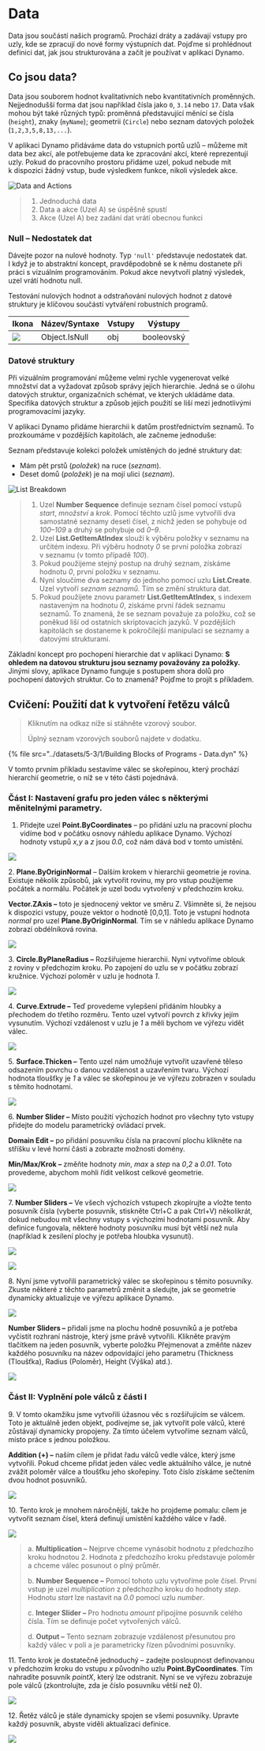 # Data

Data jsou součástí našich programů. Prochází dráty a zadávají vstupy pro uzly, kde se zpracují do nové formy výstupních dat. Pojďme si prohlédnout definici dat, jak jsou strukturována a začít je používat v aplikaci Dynamo.

## Co jsou data?

Data jsou souborem hodnot kvalitativních nebo kvantitativních proměnných. Nejjednodušší forma dat jsou například čísla jako `0`, `3.14` nebo `17`. Data však mohou být také různých typů: proměnná představující měnící se čísla (`height`), znaky (`myName`); geometrii (`Circle`) nebo seznam datových položek (`1,2,3,5,8,13,...`).

V aplikaci Dynamo přidáváme data do vstupních portů uzlů – můžeme mít data bez akcí, ale potřebujeme data ke zpracování akcí, které reprezentují uzly. Pokud do pracovního prostoru přidáme uzel, pokud nebude mít k dispozici žádný vstup, bude výsledkem funkce, nikoli výsledek akce.

![Data and Actions](<../images/5-3/1/data - what is data.jpg>)

> 1. Jednoduchá data
> 2. Data a akce (Uzel A) se úspěšně spustí
> 3. Akce (Uzel A) bez zadání dat vrátí obecnou funkci

### Null – Nedostatek dat

Dávejte pozor na nulové hodnoty. Typ `'null'` představuje nedostatek dat. I když je to abstraktní koncept, pravděpodobně se k němu dostanete při práci s vizuálním programováním. Pokud akce nevytvoří platný výsledek, uzel vrátí hodnotu null.

Testování nulových hodnot a odstraňování nulových hodnot z datové struktury je klíčovou součástí vytváření robustních programů.

| Ikona | Název/Syntaxe | Vstupy | Výstupy |
| ----------------------------------------------------- | ------------- | ------ | ------- |
| ![](<../images/5-3/1/data - object IsNull.jpg>) | Object.IsNull | obj | booleovský |

### Datové struktury

Při vizuálním programování můžeme velmi rychle vygenerovat velké množství dat a vyžadovat způsob správy jejich hierarchie. Jedná se o úlohu datových struktur, organizačních schémat, ve kterých ukládáme data. Specifika datových struktur a způsob jejich použití se liší mezi jednotlivými programovacími jazyky.

V aplikaci Dynamo přidáme hierarchii k datům prostřednictvím seznamů. To prozkoumáme v pozdějších kapitolách, ale začneme jednoduše:

Seznam představuje kolekci položek umístěných do jedné struktury dat:

* Mám pět prstů (_položek_) na ruce (_seznam_).
* Deset domů (_položek_) je na mojí ulici (_seznam_).

![List Breakdown](<../images/5-3/1/data - data structures.jpg>)

> 1. Uzel **Number Sequence** definuje seznam čísel pomocí vstupů _start_, _množství_ a _krok_. Pomocí těchto uzlů jsme vytvořili dva samostatné seznamy deseti čísel, z nichž jeden se pohybuje od _100–109_ a druhý se pohybuje od _0–9_.
> 2. Uzel **List.GetItemAtIndex** slouží k výběru položky v seznamu na určitém indexu. Při výběru hodnoty _0_ se první položka zobrazí v seznamu (v tomto případě _100_).
> 3. Pokud použijeme stejný postup na druhý seznam, získáme hodnotu _0_, první položku v seznamu.
> 4. Nyní sloučíme dva seznamy do jednoho pomocí uzlu **List.Create**. Uzel vytvoří _seznam seznamů._ Tím se změní struktura dat.
> 5. Pokud použijete znovu parametr **List.GetItemAtIndex**, s indexem nastaveným na hodnotu _0_, získáme první řádek seznamu seznamů. To znamená, že se seznam považuje za položku, což se poněkud liší od ostatních skriptovacích jazyků. V pozdějších kapitolách se dostaneme k pokročilejší manipulaci se seznamy a datovými strukturami.

Základní koncept pro pochopení hierarchie dat v aplikaci Dynamo: **S ohledem na datovou strukturu jsou seznamy považovány za položky.** Jinými slovy, aplikace Dynamo funguje s postupem shora dolů pro pochopení datových struktur. Co to znamená? Pojďme to projít s příkladem.

## Cvičení: Použití dat k vytvoření řetězu válců

> Kliknutím na odkaz níže si stáhněte vzorový soubor.
>
> Úplný seznam vzorových souborů najdete v dodatku.

{% file src="../datasets/5-3/1/Building Blocks of Programs - Data.dyn" %}

V tomto prvním příkladu sestavíme válec se skořepinou, který prochází hierarchií geometrie, o níž se v této části pojednává.

### Část I: Nastavení grafu pro jeden válec s některými měnitelnými parametry.

1. Přidejte uzel **Point.ByCoordinates** – po přidání uzlu na pracovní plochu vidíme bod v počátku osnovy náhledu aplikace Dynamo. Výchozí hodnoty vstupů _x,y_ a _z_ jsou _0.0_, což nám dává bod v tomto umístění.

![](<../images/5-3/1/data - exercise step 1.jpg>)

2\. **Plane.ByOriginNormal** – Dalším krokem v hierarchii geometrie je rovina. Existuje několik způsobů, jak vytvořit rovinu, my pro vstup použijeme počátek a normálu. Počátek je uzel bodu vytvořený v předchozím kroku.

**Vector.ZAxis –** toto je sjednocený vektor ve směru Z. Všimněte si, že nejsou k dispozici vstupy, pouze vektor o hodnotě \[0,0,1]. Toto je vstupní hodnota _normal_ pro uzel **Plane.ByOriginNormal**. Tím se v náhledu aplikace Dynamo zobrazí obdélníková rovina.

![](<../images/5-3/1/data - exercise step 2.jpg>)

3\. **Circle.ByPlaneRadius –** Rozšiřujeme hierarchii. Nyní vytvoříme oblouk z roviny v předchozím kroku. Po zapojení do uzlu se v počátku zobrazí kružnice. Výchozí poloměr v uzlu je hodnota _1_.

![](<../images/5-3/1/data - exercise step 3.jpg>)

4\. **Curve.Extrude –** Teď provedeme vylepšení přidáním hloubky a přechodem do třetího rozměru. Tento uzel vytvoří povrch z křivky jejím vysunutím. Výchozí vzdálenost v uzlu je _1_ a měli bychom ve výřezu vidět válec.

![](<../images/5-3/1/data - exercise step 4.jpg>)

5\. **Surface.Thicken –** Tento uzel nám umožňuje vytvořit uzavřené těleso odsazením povrchu o danou vzdálenost a uzavřením tvaru. Výchozí hodnota tloušťky je _1_ a válec se skořepinou je ve výřezu zobrazen v souladu s těmito hodnotami.

![](<../images/5-3/1/data - exercise step 5.jpg>)

6\. **Number Slider –** Místo použití výchozích hodnot pro všechny tyto vstupy přidejte do modelu parametrický ovládací prvek.

**Domain Edit –** po přidání posuvníku čísla na pracovní plochu klikněte na stříšku v levé horní části a zobrazte možnosti domény.

**Min/Max/Krok –** změňte hodnoty _min_, _max_ a _step_ na _0_,_2_ a _0.01_. Toto provedeme, abychom mohli řídit velikost celkové geometrie.

![](<../images/5-3/1/data - exercise step 6.gif>)

7\. **Number Sliders –** Ve všech výchozích vstupech zkopírujte a vložte tento posuvník čísla (vyberte posuvník, stiskněte Ctrl+C a pak Ctrl+V) několikrát, dokud nebudou mít všechny vstupy s výchozími hodnotami posuvník. Aby definice fungovala, některé hodnoty posuvníku musí být větší než nula (například k zesílení plochy je potřeba hloubka vysunutí).

![](<../images/5-3/1/data - exercise step 7a.gif>)

![](<../images/5-3/1/data - exercise step 7b.gif>)

8\. Nyní jsme vytvořili parametrický válec se skořepinou s těmito posuvníky. Zkuste některé z těchto parametrů změnit a sledujte, jak se geometrie dynamicky aktualizuje ve výřezu aplikace Dynamo.

![](<../images/5-3/1/data - exercise step 8a.gif>)

**Number Sliders –** přidali jsme na plochu hodně posuvníků a je potřeba vyčistit rozhraní nástroje, který jsme právě vytvořili. Klikněte pravým tlačítkem na jeden posuvník, vyberte položku Přejmenovat a změňte název každého posuvníku na název odpovídající jeho parametru (Thickness (Tloušťka), Radius (Poloměr), Height (Výška) atd.).

![](<../images/5-3/1/data - exercise step 8b step.jpg>)

### Část II: Vyplnění pole válců z části I

9\. V tomto okamžiku jsme vytvořili úžasnou věc s rozšiřujícím se válcem. Toto je aktuálně jeden objekt, podívejme se, jak vytvořit pole válců, které zůstávají dynamicky propojeny. Za tímto účelem vytvoříme seznam válců, místo práce s jednou položkou.

**Addition (+) –** naším cílem je přidat řadu válců vedle válce, který jsme vytvořili. Pokud chceme přidat jeden válec vedle aktuálního válce, je nutné zvážit poloměr válce a tloušťku jeho skořepiny. Toto číslo získáme sečtením dvou hodnot posuvníků.

![](<../images/5-3/1/data - exercise step 9.jpg>)

10\. Tento krok je mnohem náročnější, takže ho projdeme pomalu: cílem je vytvořit seznam čísel, která definují umístění každého válce v řadě.

![](<../images/5-3/1/data - exercise step 10.jpg>)

> a. **Multiplication –** Nejprve chceme vynásobit hodnotu z předchozího kroku hodnotou 2. Hodnota z předchozího kroku představuje poloměr a chceme válec posunout o plný průměr.
>
> b. **Number Sequence –** Pomocí tohoto uzlu vytvoříme pole čísel. První vstup je uzel _multiplication_ z předchozího kroku do hodnoty _step_. Hodnotu _start_ lze nastavit na _0.0_ pomocí uzlu _number_.
>
> c. **Integer Slider –** Pro hodnotu _amount_ připojíme posuvník celého čísla. Tím se definuje počet vytvořených válců.
>
> d. **Output –** Tento seznam zobrazuje vzdálenost přesunutou pro každý válec v poli a je parametricky řízen původními posuvníky.

11\. Tento krok je dostatečně jednoduchý – zadejte posloupnost definovanou v předchozím kroku do vstupu _x_ původního uzlu **Point.ByCoordinates**. Tím nahradíte posuvník _pointX_, který lze odstranit. Nyní se ve výřezu zobrazuje pole válců (zkontrolujte, zda je číslo posuvníku větší než 0).

![](<../images/5-3/1/data - exercise step 11.gif>)

12\. Řetěz válců je stále dynamicky spojen se všemi posuvníky. Upravte každý posuvník, abyste viděli aktualizaci definice.

![](<../images/5-3/1/data - exercise step 12.gif>)

